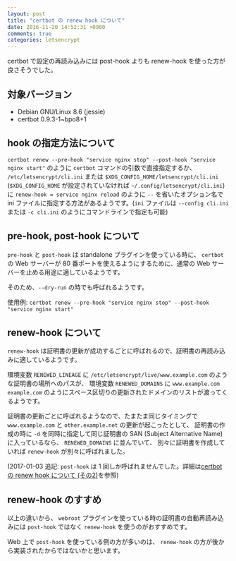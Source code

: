 ```yaml
---
layout: post
title: "certbot の renew hook について"
date: 2016-11-20 14:52:31 +0900
comments: true
categories: letsencrypt
---
```

certbot で設定の再読み込みには post-hook よりも renew-hook を使った方が良さそうでした。

<!--more-->

## 対象バージョン

- Debian GNU/Linux 8.6 (jessie)
- certbot 0.9.3-1~bpo8+1

## hook の指定方法について

`certbot renew --pre-hook "service nginx stop" --post-hook "service nginx start"` のように `certbot` コマンドの引数で直接指定するか、 `/etc/letsencrypt/cli.ini` または `$XDG_CONFIG_HOME/letsencrypt/cli.ini` (`$XDG_CONFIG_HOME` が設定されていなければ `~/.config/letsencrypt/cli.ini`) に `renew-hook = service nginx reload` のように `--` を省いたオプション名で ini ファイルに指定する方法があるようです。(`ini` ファイルは `--config cli.ini` または `-c cli.ini` のようにコマンドラインで指定も可能)

## pre-hook, post-hook について

`pre-hook` と `post-hook` は standalone プラグインを使っている時に、 `certbot` の Web サーバーが 80 番ポートを使えるようにするために、通常の Web サーバーを止める用途に適しているようです。

そのため、`--dry-run` の時でも呼ばれるようです。

使用例:
`certbot renew --pre-hook "service nginx stop" --post-hook "service nginx start"`

## renew-hook について

`renew-hook` は証明書の更新が成功するごとに呼ばれるので、証明書の再読み込みに適しているようです。

環境変数 `RENEWED_LINEAGE` に `/etc/letsencrypt/live/www.example.com` のような証明書の場所へのパスが、
環境変数 `RENEWED_DOMAINS` に `www.example.com example.com` のようにスペース区切りの更新されたドメインのリストが渡ってくるようです。

証明書の更新ごとに呼ばれるようなので、たまたま同じタイミングで `www.example.com` と `other.example.net` の更新が起こったとして、
証明書の作成の時に `-d` を同時に指定して同じ証明書の SAN (Subject Alternative Name) に入っているなら、
`RENEWED_DOMAINS` に並んでいて、
別々に証明書を作成していれば `renew-hook` が別々に呼ばれました。

(2017-01-03 追記: `post-hook` は 1 回しか呼ばれませんでした。詳細は[certbot の renew hook について (その2)](/blog/2017-01-03-certbot-renew-hook.html)を参照)

## renew-hook のすすめ

以上の違いから、
`webroot` プラグインを使っている時の証明書の自動再読み込みには
`post-hook` ではなく `renew-hook` を使うのがおすすめです。

Web 上で `post-hook` を使っている例の方が多いのは、
`renew-hook` の方が後から実装されたからではないかと思います。
